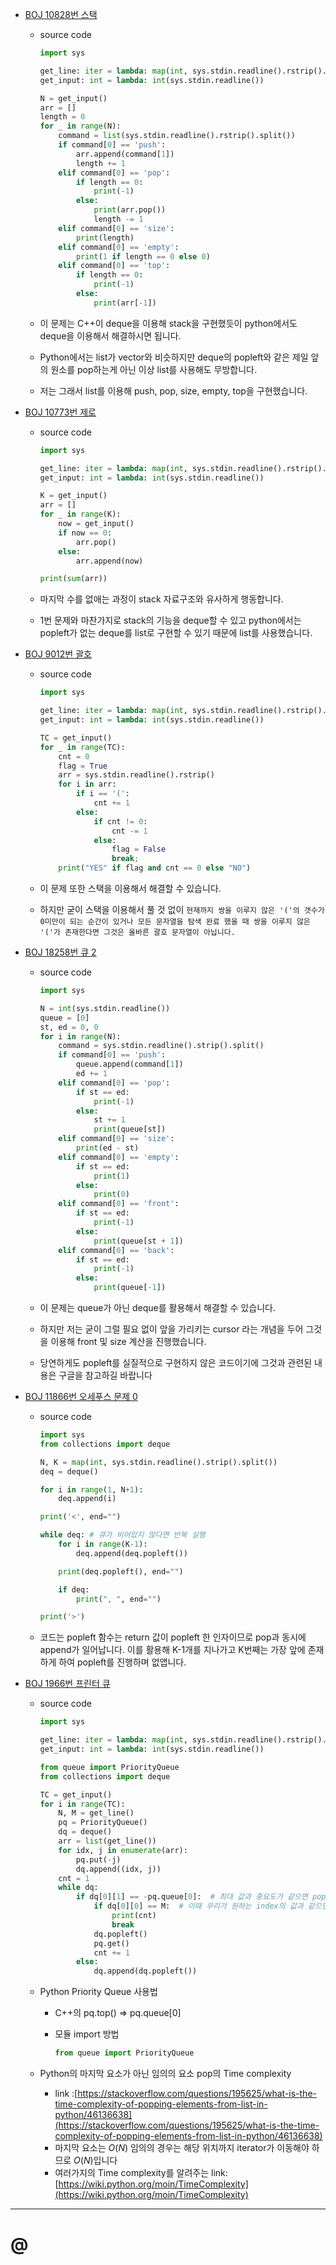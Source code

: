 - [BOJ 10828번 스택](https://www.acmicpc.net/problem/10828)
    - source code

        ```python
        import sys

        get_line: iter = lambda: map(int, sys.stdin.readline().rstrip().split())
        get_input: int = lambda: int(sys.stdin.readline())

        N = get_input()
        arr = []
        length = 0
        for _ in range(N):
            command = list(sys.stdin.readline().rstrip().split())
            if command[0] == 'push':
                arr.append(command[1])
                length += 1
            elif command[0] == 'pop':
                if length == 0:
                    print(-1)
                else:
                    print(arr.pop())
                    length -= 1
            elif command[0] == 'size':
                print(length)
            elif command[0] == 'empty':
                print(1 if length == 0 else 0)
            elif command[0] == 'top':
                if length == 0:
                    print(-1)
                else:
                    print(arr[-1])
        ```

    - 이 문제는 C++이 deque을 이용해 stack을 구현했듯이 python에서도 deque을 이용해서 해결하시면 됩니다.
    - Python에서는 list가 vector와 비슷하지만 deque의 popleft와 같은 제일 앞의 원소를 pop하는게 아닌 이상 list를 사용해도 무방합니다.
    - 저는 그래서 list를 이용해 push, pop, size, empty, top을 구현했습니다.
- [BOJ 10773번 제로](https://www.acmicpc.net/problem/10773)
    - source code

        ```python
        import sys

        get_line: iter = lambda: map(int, sys.stdin.readline().rstrip().split())
        get_input: int = lambda: int(sys.stdin.readline())

        K = get_input()
        arr = []
        for _ in range(K):
            now = get_input()
            if now == 0:
                arr.pop()
            else:
                arr.append(now)

        print(sum(arr))
        ```

    - 마지막 수를 없애는 과정이 stack 자료구조와 유사하게 행동합니다.
    - 1번 문제와 마찬가지로 stack의 기능을 deque할 수 있고 python에서는 popleft가 없는 deque를 list로 구현할 수 있기 때문에 list를 사용했습니다.
- [BOJ 9012번 괄호](https://www.acmicpc.net/problem/9012)
    - source code

        ```python
        import sys

        get_line: iter = lambda: map(int, sys.stdin.readline().rstrip().split())
        get_input: int = lambda: int(sys.stdin.readline())

        TC = get_input()
        for _ in range(TC):
            cnt = 0
            flag = True
            arr = sys.stdin.readline().rstrip()
            for i in arr:
                if i == '(':
                    cnt += 1
                else:
                    if cnt != 0:
                        cnt -= 1
                    else:
                        flag = False
                        break;
            print("YES" if flag and cnt == 0 else "NO")
        ```

    - 이 문제 또한 스택을 이용해서 해결할  수 있습니다.
    - 하지만 굳이 스택을 이용해서 풀 것 없이 `현재까지 쌍을 이루지 않은 '('의 갯수가 0미만이 되는 순간이 있거나 모든 문자열을 탐색 완료 했을 때 쌍을 이루지 않은 '('가 존재한다면 그것은 올바른 괄호 문자열이 아닙니다.`
- [BOJ 18258번 큐 2](https://www.acmicpc.net/problem/18258)
    - source code

        ```python
        import sys

        N = int(sys.stdin.readline())
        queue = [0]
        st, ed = 0, 0
        for i in range(N):
            command = sys.stdin.readline().strip().split()
            if command[0] == 'push':
                queue.append(command[1])
                ed += 1
            elif command[0] == 'pop':
                if st == ed:
                    print(-1)
                else:
                    st += 1
                    print(queue[st])
            elif command[0] == 'size':
                print(ed - st)
            elif command[0] == 'empty':
                if st == ed:
                    print(1)
                else:
                    print(0)
            elif command[0] == 'front':
                if st == ed:
                    print(-1)
                else:
                    print(queue[st + 1])
            elif command[0] == 'back':
                if st == ed:
                    print(-1)
                else:
                    print(queue[-1])
        ```

    - 이 문제는 queue가 아닌 deque를 활용해서 해결할 수 있습니다.
    - 하지만 저는 굳이 그럴 필요 없이 앞을 가리키는 cursor 라는 개념을 두어 그것을 이용해 front 및 size 계산을 진행했습니다.
    - 당연하게도 popleft를 실질적으로 구현하지 않은 코드이기에 그것과 관련된 내용은 구글을 참고하길 바랍니다
- [BOJ 11866번 오세푸스 문제 0](https://www.acmicpc.net/problem/11866)
    - source code

        ```python
        import sys
        from collections import deque

        N, K = map(int, sys.stdin.readline().strip().split())
        deq = deque()

        for i in range(1, N+1):
            deq.append(i)

        print('<', end="")

        while deq: # 큐가 비어있지 않다면 반복 실행
            for i in range(K-1):
                deq.append(deq.popleft())

            print(deq.popleft(), end="")

            if deq:
                print(", ", end="")

        print('>')
        ```

    - 코드는 popleft 함수는 return 값이 popleft 한 인자이므로 pop과 동시에 append가 일어납니다. 이를 활용해 K-1개를 지나가고 K번째는 가장 앞에 존재하게 하여 popleft를 진행하며 없앱니다.
- [BOJ 1966번 프린터 큐](https://www.acmicpc.net/problem/1966)
    - source code

        ```python
        import sys

        get_line: iter = lambda: map(int, sys.stdin.readline().rstrip().split())
        get_input: int = lambda: int(sys.stdin.readline())

        from queue import PriorityQueue
        from collections import deque

        TC = get_input()
        for i in range(TC):
            N, M = get_line()
            pq = PriorityQueue()
            dq = deque()
            arr = list(get_line())
            for idx, j in enumerate(arr):
                pq.put(-j)
                dq.append((idx, j))
            cnt = 1
            while dq:
                if dq[0][1] == -pq.queue[0]:  # 최대 값과 중요도가 같으면 pop함.
                    if dq[0][0] == M:  # 이때 우리가 원하는 index의 값과 같으면 출력함.
                        print(cnt)
                        break
                    dq.popleft()
                    pq.get()
                    cnt += 1
                else:
                    dq.append(dq.popleft())
        ```

    - Python Priority Queue 사용법
        - C++의 pq.top() ⇒ pq.queue[0]
        - 모듈 import 방법

            ```python
            from queue import PriorityQueue
            ```

    - Python의 마지막 요소가 아닌 임의의 요소 pop의 Time complexity
        - link :[https://stackoverflow.com/questions/195625/what-is-the-time-complexity-of-popping-elements-from-list-in-python/46136638](https://stackoverflow.com/questions/195625/what-is-the-time-complexity-of-popping-elements-from-list-in-python/46136638)
        - 마지막 요소는 $O(N)$ 임의의 경우는 해당 위치까지 iterator가 이동해야 하므로 $O(N)$입니다
        - 여러가지의 Time complexity를 알려주는 link: [https://wiki.python.org/moin/TimeComplexity](https://wiki.python.org/moin/TimeComplexity)

---

# @